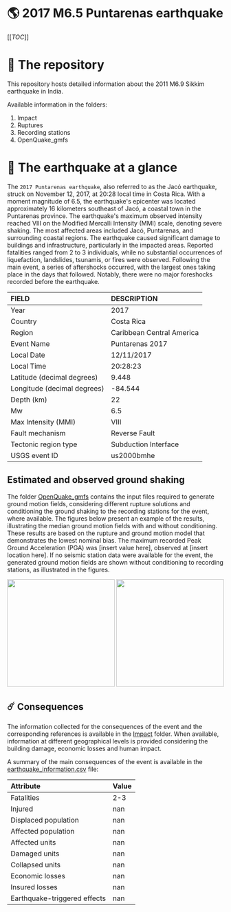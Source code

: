 # 🌎 2017 M6.5 Puntarenas earthquake
[[_TOC_]]

# 📂 The repository

This repository hosts detailed information about the 2011 M6.9 Sikkim earthquake in India.

Available information in the folders:

1. Impact
2. Ruptures
3. Recording stations
4. OpenQuake_gmfs


# 🚀 The earthquake at a glance

The `2017 Puntarenas earthquake`, also referred to as the Jacó earthquake, struck on November 12, 2017, at 20:28 local time in Costa Rica. With a moment magnitude of 6.5, the earthquake's epicenter was located approximately 16 kilometers southeast of Jacó, a coastal town in the Puntarenas province. The earthquake's maximum observed intensity reached VIII on the Modified Mercalli Intensity (MMI) scale, denoting severe shaking. The most affected areas included Jacó, Puntarenas, and surrounding coastal regions. The earthquake caused significant damage to buildings and infrastructure, particularly in the impacted areas. Reported fatalities ranged from 2 to 3 individuals, while no substantial occurrences of liquefaction, landslides, tsunamis, or fires were observed. Following the main event, a series of aftershocks occurred, with the largest ones taking place in the days that followed. Notably, there were no major foreshocks recorded before the earthquake.

| FIELD | DESCRIPTION |
|:-------|:-------------|
| Year | 2017 |
| Country | Costa Rica |
| Region | Caribbean Central America |
| Event Name | Puntarenas 2017 |
| Local Date | 12/11/2017 |
| Local Time | 20:28:23 |
| Latitude (decimal degrees) | 9.448 |
| Longitude (decimal degrees) | -84.544 |
| Depth (km) | 22 |
| Mw | 6.5 |
| Max Intensity (MMI) | VIII |
| Fault mechanism | Reverse Fault |
| Tectonic region type | Subduction Interface |
| USGS event ID | us2000bmhe |

## Estimated and observed ground shaking

The folder [OpenQuake_gmfs](./OpenQuake_gmfs/) contains the input files required to generate ground motion fields, considering different rupture solutions and conditioning the ground shaking to the recording stations for the event, where available. The figures below present an example of the results, illustrating the median ground motion fields with and without conditioning. These results are based on the rupture and ground motion model that demonstrates the lowest nominal bias. The maximum recorded Peak Ground Acceleration (PGA) was [insert value here], observed at [insert location here]. If no seismic station data were available for the event, the generated ground motion fields are shown without conditioning to recording stations, as illustrated in the figures.

<img src="./4_OpenQuake_gmfs/median_gmf_stations_none.png" height="250">
<img src="./4_OpenQuake_gmfs/median_gmf_stations_seismic.png" height="250">

## ☄️ Consequences

The information collected for the consequences of the event and the corresponding references is available in the [Impact](./Impact) folder. When available, information at different geographical levels is provided considering the building damage, economic losses and human impact.

A summary of the main consequences of the event is available in the [earthquake_information.csv](./earthquake_information.csv) file:

| Attribute | Value |
|:-------|:-------------|
| Fatalities | 2-3 |
| Injured | nan |
| Displaced population | nan |
| Affected population | nan |
| Affected units | nan |
| Damaged units | nan |
| Collapsed units | nan |
| Economic losses | nan |
| Insured losses | nan |
| Earthquake-triggered effects | nan |